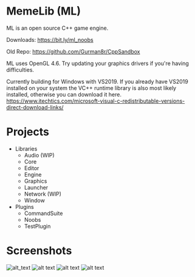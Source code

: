 # MemeLib (ML)

ML is an open source C++ game engine.

Downloads: https://bit.ly/ml_noobs

Old Repo: https://github.com/Gurman8r/CppSandbox

ML uses OpenGL 4.6. Try updating your graphics drivers if you're having difficulties.

Currently building for Windows with VS2019. 
If you already have VS2019 installed on your system the VC++ runtime library is also most likely installed, otherwise you can download it here.
https://www.itechtics.com/microsoft-visual-c-redistributable-versions-direct-download-links/

# Projects

- Libraries
  - Audio (WIP)
  - Core
  - Editor
  - Engine
  - Graphics
  - Launcher
  - Network (WIP)
  - Window
- Plugins
  - CommandSuite
  - Noobs
  - TestPlugin

# Screenshots

![alt_text](https://i.imgur.com/TyIgSw9.png)
![alt text](https://i.imgur.com/JS4bQdL.png)
![alt text](https://i.imgur.com/9F3BuaL.png)
![alt text](https://i.imgur.com/dfm47zC.png)
